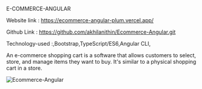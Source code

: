 E-COMMERCE-ANGULAR

Website link   : https://ecommerce-angular-plum.vercel.app/

Github Link   :  https://github.com/akhilanithin/Ecommerce-Angular.git

Technology-used :,Bootstrap,TypeScript/ES6,Angular CLI, 

An e-commerce shopping cart is a software that allows customers to select, store, and manage items they want to buy. It's similar to a physical shopping cart in a store.

![Ecommerce-Angular](https://github.com/akhilanithin/Ecommerce-Angular/assets/122517142/acd47517-3dd5-4764-bbd5-56071fadd6be)





	
